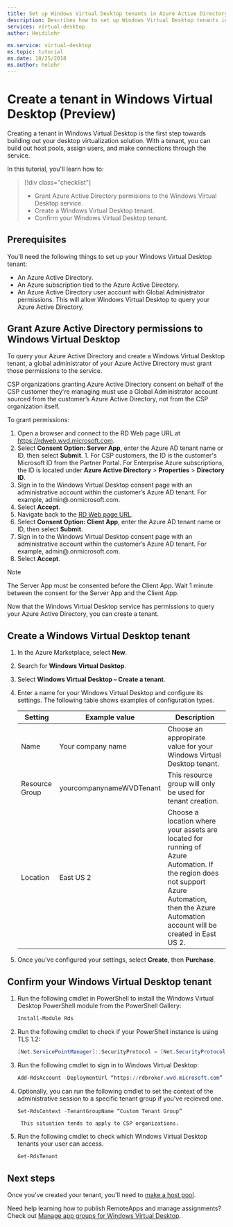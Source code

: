 ```yaml
---
title: Set up Windows Virtual Desktop tenants in Azure Active Directory - Azure
description: Describes how to set up Windows Virtual Desktop tenants in Azure Active Directory.
services: virtual-desktop
author: Heidilohr

ms.service: virtual-desktop
ms.topic: tutorial
ms.date: 10/25/2018
ms.author: helohr
---
```

# Create a tenant in Windows Virtual Desktop (Preview)

Creating a tenant in Windows Virtual Desktop is the first step towards building out your desktop virtualization solution. With a tenant, you can build out host pools, assign users, and make connections through the service.

In this tutorial, you'll learn how to:

> [!div class="checklist"]
> * Grant Azure Active Directory permisions to the Windows Virtual Desktop service.
> * Create a Windows Virtual Desktop tenant.
> * Confirm your Windows Virtual Desktop tenant.

## Prerequisites

You'll need the following things to set up your Windows Virtual Desktop tenant:

* An Azure Active Directory.
* An Azure subscription tied to the Azure Active Directory.
* An Azure Active Directory user account with Global Administrator permissions. This will allow Windows Virtual Desktop to query your Azure Active Directory.

## Grant Azure Active Directory permissions to Windows Virtual Desktop

To query your Azure Active Directory and create a Windows Virtual Desktop tenant, a global administrator of your Azure Active Directory must grant those permissions to the service.

CSP organizations granting Azure Active Directory consent on behalf of the CSP customer they're managing must use a Global Administrator account sourced from the customer’s Azure Active Directory, not from the CSP organization itself.

To grant permissions:

1. Open a browser and connect to the RD Web page URL at <https://rdweb.wvd.microsoft.com>.
2. Select **Consent Option: Server App**, enter the Azure AD tenant name or ID, then select **Submit**.
        1. For CSP customers, the ID is the customer's Microsoft ID from the Partner Portal. For Enterprise Azure subscriptions, the ID is located under **Azure Active Directory** > **Properties** > **Directory ID**.
3. Sign in to the Windows Virtual Desktop consent page with an administrative account within the customer’s Azure AD tenant. For example, admin@<tenantname>.onmicrosoft.com.  
4. Select **Accept**.
5. Navigate back to the [RD Web page URL](https://rdweb.wvd.microsoft.com).
6. Select **Consent Option: Client App**, enter the Azure AD tenant name or ID, then select **Submit**.
7. Sign in to the Windows Virtual Desktop consent page with an administrative account within the customer’s Azure AD tenant. For example, admin@<tenantname>.onmicrosoft.com.
8. Select **Accept**.

>[!NOTE]
>The Server App must be consented before the Client App. Wait 1 minute between the consent for the Server App and the Client App.

Now that the Windows Virtual Desktop service has permissions to query your Azure Active Directory, you can create a tenant.

## Create a Windows Virtual Desktop tenant

1. In the Azure Marketplace, select **New**.
2. Search for **Windows Virtual Desktop**.
3. Select **Windows Virtual Desktop – Create a tenant**.
4. Enter a name for your Windows Virtual Desktop and configure its settings. The following table shows examples of configuration types.
    
    |Setting|Example value|Description|
    |---|---|---|
    |Name|Your company name|Choose an appropirate value for your Windows Virtual Desktop tenant.|
    |Resource Group|yourcompanynameWVDTenant|This resource group will only be used for tenant creation.|
    |Location|East US 2|Choose a location where your assets are located for running of Azure Automation. If the region does not support Azure Automation, then the Azure Automation account will be created in East US 2.|
    
5. Once you've configured your settings, select **Create**, then **Purchase**.

## Confirm your Windows Virtual Desktop tenant

1. Run the following cmdlet in PowerShell to install the Windows Virtual Desktop PowerShell module from the PowerShell Gallery:
    ```PowerShell
    Install-Module Rds
    ```
2. Run the following cmdlet to check if your PowerShell instance is using TLS 1.2:
    ```PowerShell
    [Net.ServicePointManager]::SecurityProtocol = [Net.SecurityProtocolType]::Tls12
    ```
3. Run the following cmdlet to sign in to Windows Virtual Desktop:
    ```PowerShell
    Add-RdsAccount -DeploymentUrl “https://rdbroker.wvd.microsoft.com”
    ```
4. Optionally, you can run the following cmdlet to set the context of the administrative session to a specific tenant group if you've recieved one.
    ```PowerShell
    Set-RdsContext -TenantGroupName “Custom Tenant Group”
    ```
        This situation tends to apply to CSP organizations.
5. Run the following cmdlet to check which Windows Virtual Desktop tenants your user can access.
    ```PowerShell
    Get-RdsTenant
    ```

## Next steps

Once you've created your tenant, you'll need to [make a host pool](manage-host-pools.md).

Need help learning how to publish RemoteApps and manage assignments? Check out [Manage app groups for Windows Virtual Desktop](manage-app-groups.md).